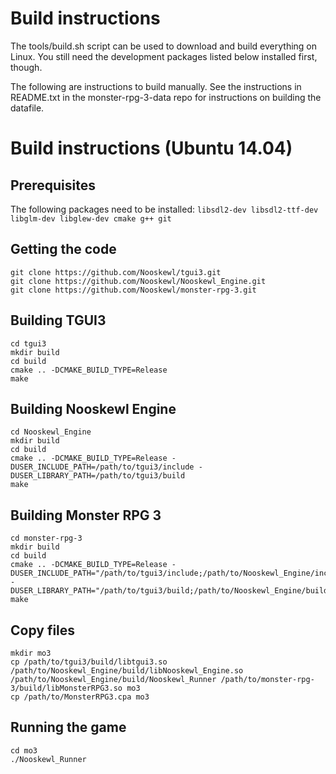 # Build instructions

The tools/build.sh script can be used to download and build everything on Linux. You still need the development packages listed below installed first, though.

The following are instructions to build manually. See the instructions in README.txt in the monster-rpg-3-data repo for instructions on building the datafile.

# Build instructions (Ubuntu 14.04)

## Prerequisites

The following packages need to be installed: `libsdl2-dev libsdl2-ttf-dev libglm-dev libglew-dev cmake g++ git`

## Getting the code

```
git clone https://github.com/Nooskewl/tgui3.git
git clone https://github.com/Nooskewl/Nooskewl_Engine.git
git clone https://github.com/Nooskewl/monster-rpg-3.git
```

## Building TGUI3

```
cd tgui3
mkdir build
cd build
cmake .. -DCMAKE_BUILD_TYPE=Release
make
```

## Building Nooskewl Engine

```
cd Nooskewl_Engine
mkdir build
cd build
cmake .. -DCMAKE_BUILD_TYPE=Release -DUSER_INCLUDE_PATH=/path/to/tgui3/include -DUSER_LIBRARY_PATH=/path/to/tgui3/build
make
```

## Building Monster RPG 3

```
cd monster-rpg-3
mkdir build
cd build
cmake .. -DCMAKE_BUILD_TYPE=Release -DUSER_INCLUDE_PATH="/path/to/tgui3/include;/path/to/Nooskewl_Engine/include" -DUSER_LIBRARY_PATH="/path/to/tgui3/build;/path/to/Nooskewl_Engine/build"
make
```

## Copy files

```
mkdir mo3
cp /path/to/tgui3/build/libtgui3.so /path/to/Nooskewl_Engine/build/libNooskewl_Engine.so /path/to/Nooskewl_Engine/build/Nooskewl_Runner /path/to/monster-rpg-3/build/libMonsterRPG3.so mo3
cp /path/to/MonsterRPG3.cpa mo3
```

## Running the game

```
cd mo3
./Nooskewl_Runner
```
